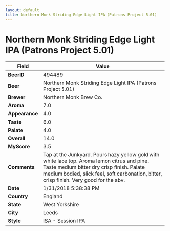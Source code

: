 ```yaml
---
layout: default
title: Northern Monk Striding Edge Light IPA (Patrons Project 5.01)
---
```


# Northern Monk Striding Edge Light IPA (Patrons Project 5.01)

| Field         | Value     |
|---------------|-----------|
| **BeerID** | 494489 |
| **Beer** | Northern Monk Striding Edge Light IPA (Patrons Project 5.01) |
| **Brewer** | Northern Monk Brew Co. |
| **Aroma** | 7.0 |
| **Appearance** | 4.0 |
| **Taste** | 6.0 |
| **Palate** | 4.0 |
| **Overall** | 14.0 |
| **MyScore** | 3.5 |
| **Comments** | Tap at the Junkyard. Pours hazy yellow gold with white lace top. Aroma lemon citrus and pine.  Taste medium bitter dry crisp finish. Palate medium bodied, slick feel, soft carbonation, bitter, crisp finish. Very good for the abv. |
| **Date** | 1/31/2018 5:38:38 PM |
| **Country** | England |
| **State** | West Yorkshire |
| **City** | Leeds |
| **Style** | ISA - Session IPA |

